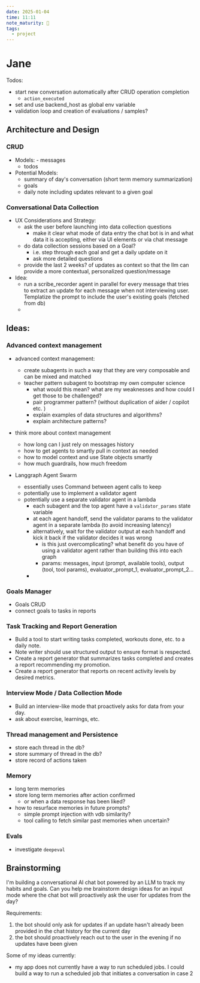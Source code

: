 ```yaml
---
date: 2025-01-04
time: 11:11
note_maturity: 🌱
tags:
  - project
---
```


# Jane

Todos:
- start new conversation automatically after CRUD operation completion
	- `action_executed`
- set and use backend_host as global env variable
- validation loop and creation of evaluations / samples?

## Architecture and Design

### CRUD

- Models:
		- messages
	- todos
- Potential Models:
	- summary of day's conversation (short term memory summarization)
	- goals
	- daily note including updates relevant to a given goal

### Conversational Data Collection

- UX Considerations and Strategy:
	- ask the user before launching into data collection questions
		- make it clear what mode of data entry the chat bot is in and what data it is accepting, either via UI elements or via chat message
	- do data collection sessions based on a Goal? 
		- i.e. step through each goal and get a daily update on it
		- ask more detailed questions
	- provide the last 2 weeks? of updates as context so that the llm can provide a more contextual, personalized question/message
- Idea:
	- run a scribe_recorder agent in parallel for every message that tries to extract an update for each message when not interviewing user. Templatize the prompt to include the user's existing goals (fetched from db)
	- 


## Ideas:

### Advanced context management

- advanced context management:
	- create subagents in such a way that they are very composable and can be mixed and matched
	- teacher pattern subagent to bootstrap my own computer science
		- what would this mean? what are my weaknesses and how could I get those to be challenged?
		- pair programmer pattern? (without dupIication of aider / copilot etc. )
		- explain examples of data structures and algorithms?
		- explain architecture patterns?

- think more about context management
	- how long can I just rely on messages history
	- how to get agents to smartly pull in context as needed
	- how to model context and use State objects smartly
	- how much guardrails, how much freedom

- Langgraph Agent Swarm
	- essentially uses Command between agent calls to keep 
	- potentially use to implement a validator agent
	- potentially use a separate validator agent in a lambda
		- each subagent and the top agent have a `validator_params` state variable
		- at each agent handoff, send the validator params to the validator agent in a separate lambda (to avoid increasing latency)
		- alternatively, wait for the validator output at each handoff and kick it back if the validator decides it was wrong
			- is this just overcomplicating? what benefit do you have of using a validator agent rather than building this into each graph
			- params: messages, input (prompt, available tools), output (tool, tool params),  evaluator_prompt_1, evaluator_prompt_2...
		- 

### Goals Manager

- Goals CRUD
- connect goals to tasks in reports

### Task Tracking and Report Generation

- Build a tool to start writing tasks completed, workouts done, etc. to a daily note. 
- Note writer should use structured output to ensure format is respected. 
- Create a report generator that summarizes tasks completed and creates a report recommending my promotion. 
- Create a report generator that reports on recent activity levels by desired metrics. 

### Interview Mode / Data Collection Mode

- Build an interview-like mode that proactively asks for data from your day. 
- ask about exercise, learnings, etc.

### Thread management and Persistence

- store each thread in the db?
- store summary of thread in the db?
- store record of actions taken

### Memory

- long term memories
- store long term memories after action confirmed
	- or when a data response has been liked?
- how to resurface memories in future prompts?
	- simple prompt injection with vdb similarity?
	- tool calling to fetch similar past memories when uncertain?

### Evals 

- investigate `deepeval` 



## Brainstorming

I'm building a conversational AI chat bot powered by an LLM to track my habits and goals. Can you help me brainstorm design ideas for an input mode where the chat bot will proactively ask the user for updates from the day?

Requirements:

1. the bot should only ask for updates if an update hasn't already been provided in the chat history for the current day
2. the bot should proactively reach out to the user in the evening if no updates have been given

Some of my ideas currently:

- my app does not currently have a way to run scheduled jobs. I could build a way to run a scheduled job that initiates a conversation in case 2



